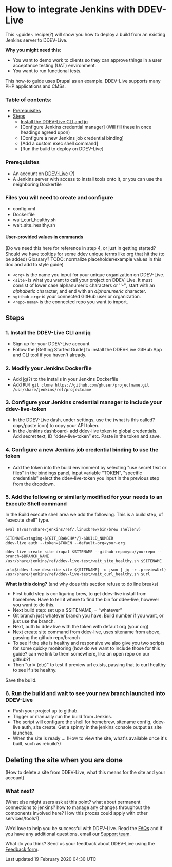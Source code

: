 # How to integrate Jenkins with DDEV-Live

This ~guide~ recipe(?) will show you how to deploy a build from an existing Jenkins server to DDEV-Live.

**Why you might need this:**
* You want to demo work to clients so they can approve things in a user acceptance testing (UAT) environment.
* You want to run functional tests.

This how-to guide uses Drupal as an example. DDEV-Live supports many PHP applications and CMSs.

### Table of contents:
* [Prerequisites](#prerequisites)
* [Steps](#steps)
  * [Install the DDEV-Live CLI and jq](#1-install-the-ddev-live-cli-and-jq)
  * [Configure Jenkins credential manager] (Will fill these in once headings agreed upon)
  * [Configure a new Jenkins job credential binding]
  * [Add a custom exec shell command]
  * [Run the build to deploy on DDEV-Live]

### Prerequisites
* An account on [DDEV-Live](https://dash.ddev.com/) (?)
* A Jenkins server with access to install tools onto it, or you can use the neighboring Dockerfile

### Files you will need to create and configure
* config.xml
* Dockerfile
* wait_curl_healthy.sh
* wait_site_healthy.sh

#### User-provided values in commands
(Do we need this here for reference in step 4, or just in getting started? Should we have tooltips for some ddev unique terms like org that hit the (to be added) Glossary? TODO: normalize placeholder/example values in this doc and add to style guide)
* `<org>` is the name you input for your unique organization on DDEV-Live.
* `<site>` is what you want to call your project on DDEV-Live. It must consist of lower case alphanumeric characters or ''-'', start with an _alphabetic_ character, and end with an _alphanumeric_ character.
* `<github-org>` is your connected GitHub user or organization.
* `<repo-name>` is the connected repo you want to import.  

## Steps
### 1. Install the DDEV-Live CLI and jq
* Sign up for your DDEV-Live account
* Follow the [Getting Started Guide] to install the DDEV-Live GitHub App and CLI tool if you haven't already.

### 2. Modify your Jenkins Dockerfile
* Add [jq](https://stedolan.github.io/jq/)(?) to the installs in your Jenkins Dockerfile
* Add `RUN git clone https://github.com/ghuser/projectname.git /usr/share/jenkins/ref/projectname`

### 3. Configure your Jenkins credential manager to include your ddev-live-token
* In the DDEV-Live dash, under settings, use the (what is this called? copy/paste icon) to copy your API token. 
* In the Jenkins dashboard- add ddev-live token to global credentials. Add secret text, ID “ddev-live-token” etc. Paste in the token and save.

### 4. Configure a new Jenkins job credential binding to use the token
* Add the token into the build environment by selecting "use secret text or files" in the bindings panel, input variable “TOKEN”, "specific credentials" select the ddev-live-token you input in the previous step from the dropdown. 

### 5. Add the following or similarly modified for your needs to an Execute Shell command
In the Build execute shell area we add the following. This is a build step, of "execute shell" type.

```
eval $(/usr/share/jenkins/ref/.linuxbrew/bin/brew shellenv)

SITENAME=staging-${GIT_BRANCH#*/}-$BUILD_NUMBER
ddev-live auth --token=$TOKEN --default-org=your-org

ddev-live create site drupal $SITENAME --github-repo=you/yourrepo --branch=$BRANCH_NAME
/usr/share/jenkins/ref/ddev-live-test/wait_site_healthy.sh $SITENAME

url=$(ddev-live describe site ${SITENAME} -o json | jq -r .previewUrl)
/usr/share/jenkins/ref/ddev-live-test/wait_curl_healthy.sh $url
```

**What is this doing?**
(and why does this section refuse to do line breaks)
* First build step is configuring brew, to get ddev-live install from homebrew. Have to tell it where to find the bin for ddev-live, however you want to do this.
* Next build step: set up a $SITENAME, = “whatever”
* Git branch just whatever branch you have. Build number if you want, or just use the branch.
* Next, auth to ddev live with the token with default org (your org)
* Next create site command from ddev-live, uses sitename from above, passing the github repo/branch
* To see if the site is healthy and responsive we also give you two scripts for some quicky monitoring (how do we want to include those for this guide? can we link to them somewhere, like an open repo on our github?)
* Then "url= (etc)" to test if preview url exists, passing that to curl healthy to see if site healthy.

Save the build.

### 6. Run the build and wait to see your new branch launched into DDEV-Live
* Push your project up to github.
* Trigger or manually run the build from Jenkins. 
* The script will configure the shell for homebrew, sitename config, ddev-live auth, site create. Get a spinny in the jenkins console output  as site launches. 
* When the site is ready ... (How to view the site, what's available once it's built, such as rebuild?)

## Deleting the site when you are done
(How to delete a site from DDEV-Live, what this means for the site and your account)

### What next?
(What else might users ask at this point? what about permanent connections to jenkins? how to manage any changes throughout the components involved here? How this procss could apply with other services/tools?)

We’d love to help you be successful with DDEV-Live. Read the [FAQs](https://dash.ddev.com/docs/faqs/) and if you have any additional questions, email our [Support team](mailto:support@ddev.com).

What do you think? Send us your feedback about DDEV-Live using the [Feedback form](https://dash.ddev.com/feedback/).

Last updated 19 February 2020 04:30 UTC
